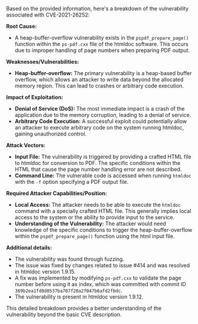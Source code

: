 Based on the provided information, here's a breakdown of the vulnerability associated with CVE-2021-26252:

**Root Cause:**
- A heap-buffer-overflow vulnerability exists in the `pspdf_prepare_page()` function within the `ps-pdf.cxx` file of the htmldoc software. This occurs due to improper handling of page numbers when preparing PDF output.

**Weaknesses/Vulnerabilities:**
- **Heap-buffer-overflow:** The primary vulnerability is a heap-based buffer overflow, which allows an attacker to write data beyond the allocated memory region. This can lead to crashes or arbitrary code execution.

**Impact of Exploitation:**
- **Denial of Service (DoS):** The most immediate impact is a crash of the application due to the memory corruption, leading to a denial of service.
- **Arbitrary Code Execution:** A successful exploit could potentially allow an attacker to execute arbitrary code on the system running htmldoc, gaining unauthorized control.

**Attack Vectors:**
- **Input File:** The vulnerability is triggered by providing a crafted HTML file to htmldoc for conversion to PDF. The specific conditions within the HTML that cause the page number handling error are not described.
- **Command Line:** The vulnerable code is accessed when running `htmldoc` with the `-f` option specifying a PDF output file.

**Required Attacker Capabilities/Position:**
- **Local Access:** The attacker needs to be able to execute the `htmldoc` command with a specially crafted HTML file. This generally implies local access to the system or the ability to provide input to the service.
- **Understanding of the Vulnerability:** The attacker would need knowledge of the specific conditions to trigger the heap-buffer-overflow within the `pspdf_prepare_page()` function using the html input file.

**Additional details:**
- The vulnerability was found through fuzzing.
- The issue was fixed by changes related to issue #414 and was resolved in htmldoc version 1.9.15.
- A fix was implemented by modifying `ps-pdf.cxx` to validate the page number before using it as index, which was committed with commit ID `369b2ea1fd0d0537ba707f20a2f047b6afd2fbdc`.
- The vulnerability is present in htmldoc version 1.9.12.

This detailed breakdown provides a better understanding of the vulnerability beyond the basic CVE description.